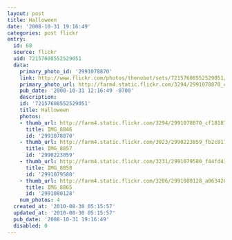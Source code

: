 ```yaml
---
layout: post
title: Halloween
date: '2008-10-31 19:16:49'
categories: post flickr
entry:
  id: 68
  source: flickr
  uid: 72157608552529051
  data:
    primary_photo_id: '2991078870'
    link: http://www.flickr.com/photos/thenobot/sets/72157608552529051/
    primary_photo_url: http://farm4.static.flickr.com/3294/2991078870_cf18187743_m.jpg
    pub_date: '2008-10-31 12:16:49 -0700'
    description: 
    id: '72157608552529051'
    title: Halloween
    photos:
    - thumb_url: http://farm4.static.flickr.com/3294/2991078870_cf18187743_s.jpg
      title: IMG_8846
      id: '2991078870'
    - thumb_url: http://farm4.static.flickr.com/3023/2990223859_fb2c817b90_s.jpg
      title: IMG_8857
      id: '2990223859'
    - thumb_url: http://farm4.static.flickr.com/3231/2991079580_f44fd43e32_s.jpg
      title: IMG_8858
      id: '2991079580'
    - thumb_url: http://farm4.static.flickr.com/3206/2991080128_a063420077_s.jpg
      title: IMG_8865
      id: '2991080128'
    num_photos: 4
  created_at: '2010-08-30 05:15:57'
  updated_at: '2010-08-30 05:15:57'
  pub_date: '2008-10-31 19:16:49'
  disabled: 0
---
```

